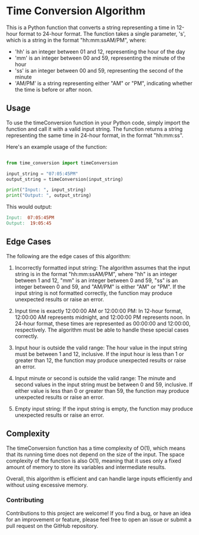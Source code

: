 # Time Conversion Algorithm

This is a Python function that converts a string representing a time in 12-hour format to 24-hour format. The function takes a single parameter, 's', which is a string in the format "hh:mm:ssAM/PM", where:

- 'hh' is an integer between 01 and 12, representing the hour of the day
- 'mm' is an integer between 00 and 59, representing the minute of the  hour
- 'ss' is an integer between 00 and 59, representing the second of the minute
- 'AM/PM' is a string representing either "AM" or "PM", indicating whether the time is before or after noon.
  
## Usage

To use the timeConversion function in your Python code, simply import the function and call it with a valid input string. The function returns a string representing the same time in 24-hour format, in the format "hh:mm:ss".

Here's an example usage of the function:

``` PYTHON

from time_conversion import timeConversion

input_string = "07:05:45PM"
output_string = timeConversion(input_string)

print("Input: ", input_string)
print("Output: ", output_string)

```

This would output:

``` MAKEFILE
Input:  07:05:45PM
Output:  19:05:45
```

## Edge Cases

The following are the edge cases of this algorithm:

1. Incorrectly formatted input string: The algorithm assumes that the input string is in the format "hh:mm:ssAM/PM", where "hh" is an integer between 1 and 12, "mm" is an integer between 0 and 59, "ss" is an integer between 0 and 59, and "AM/PM" is either "AM" or "PM". If the input string is not formatted correctly, the function may produce unexpected results or raise an error.

2. Input time is exactly 12:00:00 AM or 12:00:00 PM: In 12-hour format, 12:00:00 AM represents midnight, and 12:00:00 PM represents noon. In 24-hour format, these times are represented as 00:00:00 and 12:00:00, respectively. The algorithm must be able to handle these special cases correctly.

3. Input hour is outside the valid range: The hour value in the input string must be between 1 and 12, inclusive. If the input hour is less than 1 or greater than 12, the function may produce unexpected results or raise an error.

4. Input minute or second is outside the valid range: The minute and second values in the input string must be between 0 and 59, inclusive. If either value is less than 0 or greater than 59, the function may produce unexpected results or raise an error.

5. Empty input string: If the input string is empty, the function may produce unexpected results or raise an error.

## Complexity

The timeConversion function has a time complexity of O(1), which means that its running time does not depend on the size of the input. The space complexity of the function is also O(1), meaning that it uses only a fixed amount of memory to store its variables and intermediate results.

Overall, this algorithm is efficient and can handle large inputs efficiently and without using excessive memory.

### Contributing

Contributions to this project are welcome! If you find a bug, or have an idea for an improvement or feature, please feel free to open an issue or submit a pull request on the GitHub repository.